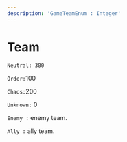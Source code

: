 ```yaml
---
description: 'GameTeamEnum : Integer'
---
```


# Team

`Neutral: 300`

`Order:`100

`Chaos:`200

`Unknown:` 0

`Enemy :` enemy team.

`Ally :` ally team.



